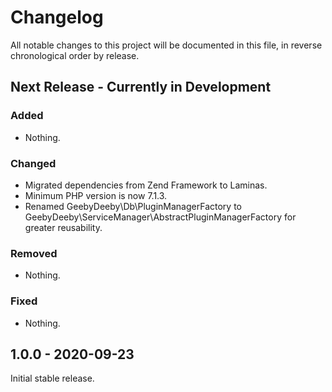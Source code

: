 # Changelog

All notable changes to this project will be documented in this file, in reverse chronological order by release.

## Next Release - Currently in Development

### Added

- Nothing.

### Changed

- Migrated dependencies from Zend Framework to Laminas.
- Minimum PHP version is now 7.1.3.
- Renamed GeebyDeeby\Db\PluginManagerFactory to GeebyDeeby\ServiceManager\AbstractPluginManagerFactory for greater reusability.

### Removed

- Nothing.

### Fixed

- Nothing.

## 1.0.0 - 2020-09-23

Initial stable release.
